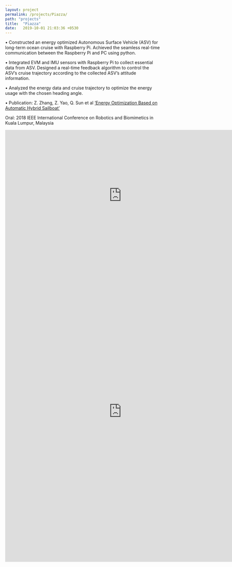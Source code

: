 ```yaml
---
layout: project
permalink: /projects/Piazza/
path: "projects"
title:  "Piazza"
date:   2019-10-01 21:03:36 +0530
---
```


• Constructed an energy optimized Autonomous Surface Vehicle (ASV) for long-term ocean cruise with Raspberry Pi.
Achieved the seamless real-time communication between the Raspberry Pi and PC using python.

• Integrated EVM and IMU sensors with Raspberry Pi to collect essential data from ASV. Designed a real-time feedback
algorithm to control the ASV’s cruise trajectory according to the collected ASV’s attitude information.

• Analyzed the energy data and cruise trajectory to optimize the energy usage with the chosen heading angle.

• Publication: Z. Zhang, Z. Yao, Q. Sun et al [‘Energy Optimization Based on Automatic Hybrid Sailboat’](https://ieeexplore.ieee.org/document/8664880)

Oral: 2018 IEEE International Conference on Robotics and Biomimetics in Kuala Lumpur, Malaysia

<iframe width="750px" height="421.875px" src="https://youtu.be/Dd8QWGfqmeg" frameborder="0" allow="accelerometer; autoplay; clipboard-write; encrypted-media; gyroscope; picture-in-picture" allowfullscreen></iframe>

<iframe src="https://yaozixuan.github.io/Piazza.pdf" style="width:750px; height:970px;" frameborder="0"></iframe>

